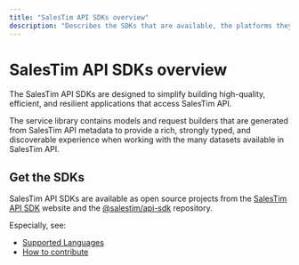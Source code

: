 ```yaml
---
title: "SalesTim API SDKs overview"
description: "Describes the SDKs that are available, the platforms they support, and the value they provide to developers."
---
```


# SalesTim API SDKs overview <Badge text="beta" type="warning"/>
<Classification label="public" />

The SalesTim API SDKs are designed to simplify building high-quality, efficient, and resilient applications that access SalesTim API.

The service library contains models and request builders that are generated from SalesTim API metadata to provide a rich, strongly typed, and discoverable experience when working with the many datasets available in SalesTim API.

## Get the SDKs

SalesTim API SDKs are available as open source projects from the [SalesTim API SDK](https://sdk.salestim.io) website and the [@salestim/api-sdk](https://github.com/SalesTim/api-sdk) repository.

Especially, see:
- [Supported Languages](https://sdk.salestim.io/#a-languages-and-platforms)
- [How to contribute](https://sdk.salestim.io/#b-contribute)